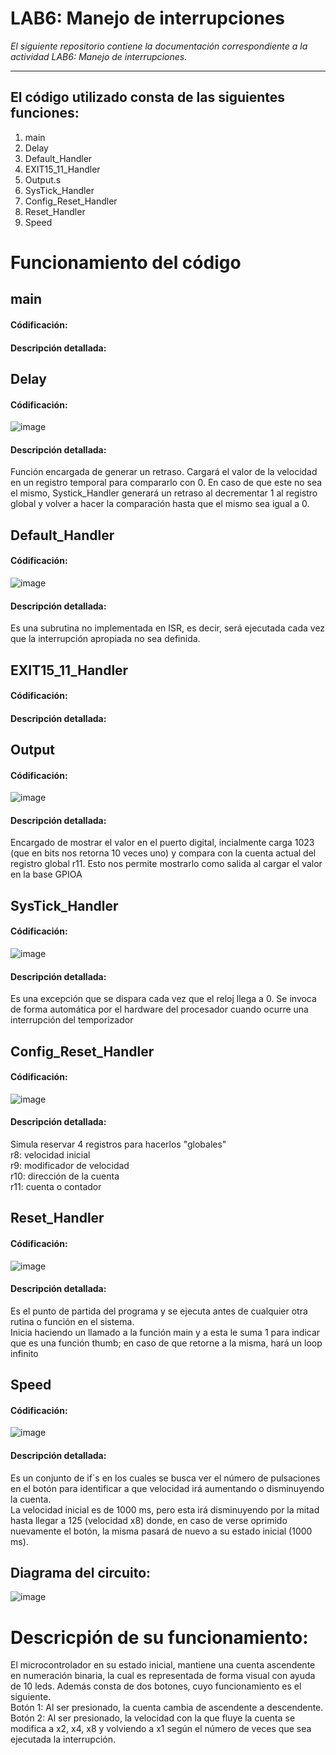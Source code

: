 # LAB6: Manejo de interrupciones

*El siguiente repositorio contiene la documentación correspondiente a la actividad LAB6: Manejo de interrupciones.*

---

## El código utilizado consta de las siguientes funciones:
1) main
2) Delay
3) Default_Handler
4) EXIT15_11_Handler
5) Output.s
6) SysTick_Handler
7) Config_Reset_Handler
8) Reset_Handler
9) Speed


# Funcionamiento del código

## main
#### Códificación:
#### Descripción detallada:

## Delay
#### Códificación:
![image](https://github.com/DamianPerezB/Lab6/assets/89427173/87c97e74-371c-4038-932b-f7f6ade1975a)
#### Descripción detallada:
Función encargada de generar un retraso. Cargará el valor de la velocidad en un registro temporal para compararlo con 0. En caso de que este no sea el mismo, Systick_Handler generará un retraso al decrementar 1 al registro global y volver a hacer la comparación hasta que el mismo sea igual a 0.

## Default_Handler
#### Códificación:
![image](https://github.com/DamianPerezB/Lab6/assets/89427173/f6ac55a6-0ae9-45d5-a809-941aefbd8709)
#### Descripción detallada:
Es una subrutina no implementada en ISR, es decir, será ejecutada cada vez que la interrupción apropiada no sea definida.

## EXIT15_11_Handler
#### Códificación:
#### Descripción detallada:

## Output
#### Códificación:
![image](https://github.com/DamianPerezB/Lab6/assets/89427173/1ea02dfc-2277-41f6-9467-6514f6db0a9c)
#### Descripción detallada:
Encargado de mostrar el valor en el puerto digital, incialmente carga 1023 (que en bits nos retorna 10 veces uno) y compara con la cuenta actual del registro global r11. Esto nos permite mostrarlo como salida al cargar el valor en la base GPIOA

## SysTick_Handler
#### Códificación:
![image](https://github.com/DamianPerezB/Lab6/assets/89427173/ebf03a20-24ca-42d2-94fc-60a09b8ddaa4)
#### Descripción detallada:
Es una excepción que se dispara cada vez que el reloj llega a 0. Se invoca de forma automática por el hardware del procesador cuando ocurre una interrupción del temporizador

## Config_Reset_Handler
#### Códificación:
![image](https://github.com/DamianPerezB/Lab6/assets/89427173/b2115312-af44-4624-a3b7-6972703aa176)
#### Descripción detallada:
Simula reservar 4 registros para hacerlos "globales"  
r8: velocidad inicial  
r9: modificador de velocidad  
r10: dirección de la cuenta  
r11: cuenta o contador  

## Reset_Handler
#### Códificación:
![image](https://github.com/DamianPerezB/Lab6/assets/89427173/cd80151c-074b-48dd-b538-b42778aa8739)
#### Descripción detallada:
Es el punto de partida del programa y se ejecuta antes de cualquier otra rutina o función en el sistema.  
Inicia haciendo un llamado a la función main y a esta le suma 1 para indicar que es una función thumb; en caso de que retorne a la misma, hará un loop infinito

## Speed
#### Códificación:
![image](https://github.com/DamianPerezB/Lab6/assets/89427173/f0150115-accc-485b-bd4d-b61381e189bf)
#### Descripción detallada:
Es un conjunto de if´s en los cuales se busca ver el número de pulsaciones en el botón para identificar a que velocidad irá aumentando o disminuyendo la cuenta.  
La velocidad inicial es de 1000 ms, pero esta irá disminuyendo por la mitad hasta llegar a 125 (velocidad x8) donde, en caso de verse oprimido nuevamente el botón, la misma pasará de nuevo a su estado inicial (1000 ms).


## Diagrama del circuito:
![image](https://github.com/DamianPerezB/Lab6/assets/89427173/43475c5b-b9c1-42e5-bae7-dca48eeb227a)

# Descricpión de su funcionamiento:
El microcontrolador en su estado inicial, mantiene una cuenta ascendente en numeración binaria, la cual es representada de forma visual con ayuda de 10 leds.
Además consta de dos botones, cuyo funcionamiento es el siguiente.  
Botón 1: Al ser presionado, la cuenta cambia de ascendente a descendente.  
Botón 2: Al ser presionado, la velocidad con la que fluye la cuenta se modifica a x2, x4, x8 y volviendo a x1 según el número de veces que sea ejecutada la interrupción.

